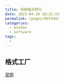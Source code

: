 ```yaml
---
title: 视频格式转化
date: 2023-04-26 10:21:53
permalink: /pages/09f4dd/
categories:
  - window
  - software
tags:
  - 
---
```

## 格式工厂

[官网](http://www.pcgeshi.com/)